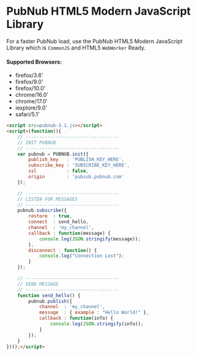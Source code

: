 # PubNub HTML5 Modern JavaScript Library

For a faster PubNub load, use the PubNub HTML5 Modern JavaScript
Library which is `CommonJS` and HTML5 `WebWorker` Ready.

#### Supported Browsers:

 - firefox/3.6'
 - firefox/9.0'
 - firefox/10.0'
 - chrome/16.0'
 - chrome/17.0'
 - iexplore/9.0'
 - safari/5.1'

```html
<script src=pubnub-3.1.js></script>
<script>(function(){
    // ----------------------------------
    // INIT PUBNUB
    // ----------------------------------
    var pubnub = PUBNUB.init({
        publish_key   : 'PUBLISH_KEY_HERE',
        subscribe_key : 'SUBSCRIBE_KEY_HERE',
        ssl           : false,
        origin        : 'pubsub.pubnub.com'
    });

    // ----------------------------------
    // LISTEN FOR MESSAGES
    // ----------------------------------
    pubnub.subscribe({
        restore  : true,
        connect  : send_hello,
        channel  : 'my_channel',
        callback : function(message) {
            console.log(JSON.stringify(message));
        },
        disconnect : function() {
            console.log("Connection Lost");
        }
    });

    // ----------------------------------
    // SEND MESSAGE
    // ----------------------------------
    function send_hello() {
        pubnub.publish({
            channel  : 'my_channel',
            message  : { example : "Hello World!" },
            callback : function(info) {
                console.log(JSON.stringify(info));
            }
        });
    }
})();</script>

```

